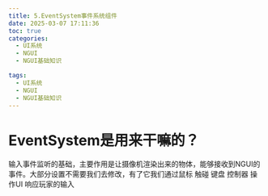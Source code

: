 ```yaml
---
title: 5.EventSystem事件系统组件
date: 2025-03-07 17:11:36
toc: true
categories:
  - UI系统
  - NGUI
  - NGUI基础知识

tags:
  - UI系统
  - NGUI
  - NGUI基础知识
---
```


# EventSystem是用来干嘛的？
输入事件监听的基础，主要作用是让摄像机渲染出来的物体，能够接收到NGUI的事件。大部分设置不需要我们去修改，有了它我们通过鼠标 触碰 键盘 控制器 操作UI 响应玩家的输入

